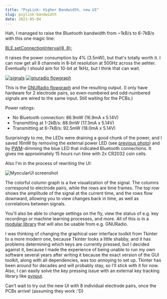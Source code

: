 ```yaml
---
title: "PsyLink: Higher Bandwidth, new UI"
slug: psylink-bandwidth
date: 2021-05-04
---
```


Hah, I managed to raise the Bluetooth bandwidth from ~1kB/s to 6-7kB/s with this one magic line:

[BLE.setConnectionInterval(8, 8);](https://www.arduino.cc/en/Reference/ArduinoBLEBLEsetConnectionInterval)

It raises the power consumption by 4% (3.5mW), but that's totally worth it. I
can now get all 8 channels in 8-bit resolution at 500Hz across the aehter.
Eventually I should aim for 10-bit at 1kHz, but I think that can wait.

[![signals](data/myo/2021-05-04_19-14-22_1920x1080.crop.crop.png)](data/myo/2021-05-04_19-14-22_1920x1080.crop.png)
[![gnuradio flowgraph](data/myo/2021-05-04_19-15-30_1920x1080.crop.thumb.png)](data/myo/2021-05-04_19-15-30_1920x1080.crop.png)

This is the [GNURadio flowgraph](https://codeberg.org/hut/psylink/src/commit/befedfaf7abb0a54d657f6ed11c10d54b1e74845/5_ble/gnuradio/visualize_signal.grc)
and the resulting output.  (I only have hardware for 2 electrode pairs, so
even-numbered and odd-numbered signals are wired to the same input. Still
waiting for the PCBs.)

Power ratings:

- No Bluetooth connection: 86.9mW (16.9mA x 5.14V)
- Transmitting at 1-2kB/s: 88.9mW (17.3mA x 5.14V)
- Transmitting at 6-7kB/s: 92.5mW (18.0mA x 5.14V)

Surprisingly to me, the LEDs were draining a good chunk of the power, and I
saved 16mW by removing the external power LED (see [previous
photo](data/myo/IMG_20210428_192422.jpg.resized.png)) and by
[PWM](https://en.wikipedia.org/w/index.php?title=Pulse-width_modulation&oldid=1003507942)-dimming
the blue LED that indicated Bluetooth connections. It gives me approximately 15
hours run time with 2x CR2032 coin cells.

Also I'm in the process of rewriting the UI:

![MyocularUI screenshot](data/myo/2021-05-05_07-15-17_1920x1080_000.crop.png)

The colorful column graph is a live visualization of the signal.  The columns
correspond to electrode pairs, while the rows are time frames.   The top row
shows the amplitude of the signal at the current time, and the rows flow
downward, allowing you to view changes back in time, as well as correlations
between signals.

You'll also be able to change settings on the fly, view the status of e.g. key
recordings or machine learning processes, and more.  All of this is in a
[modular library](https://codeberg.org/hut/psylink/src/commit/cc55b1eeb9466044e9c84a10a428616d988a4430/pyocular/)
that will also be usable from e.g. GNURadio.

I was thinking of changing the graphical user interface toolkit from Tkinter to
a more modern one, because Tkinter looks a little shabby, and it has problems
determining which keys are currently pressed, but I decided against it, because
I made the experience of being unable to run my own software several years
after writing it because the exact version of the GUI toolkit, along with all
dependencies, was too annoying to set up.  Tkinter has been around for decades
and will probably stay, so I'll stick with it for now.  Also, I can easily
solve the key pressing issue with an external key tracking library like
[pynput](https://github.com/moses-palmer/pynput).

Can't wait to try out the new UI with 8 individual electrode pairs, once the
PCBs arrive! (assuming they work :'D)
